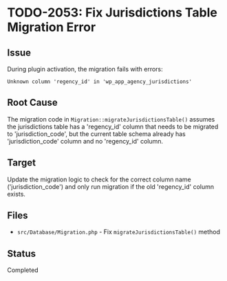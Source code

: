 # TODO-2053: Fix Jurisdictions Table Migration Error

## Issue
During plugin activation, the migration fails with errors:
```
Unknown column 'regency_id' in 'wp_app_agency_jurisdictions'
```

## Root Cause
The migration code in `Migration::migrateJurisdictionsTable()` assumes the jurisdictions table has a 'regency_id' column that needs to be migrated to 'jurisdiction_code', but the current table schema already has 'jurisdiction_code' column and no 'regency_id' column.

## Target
Update the migration logic to check for the correct column name ('jurisdiction_code') and only run migration if the old 'regency_id' column exists.

## Files
- `src/Database/Migration.php` - Fix `migrateJurisdictionsTable()` method

## Status
Completed
